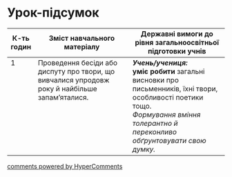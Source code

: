 <div id="hypercomments_widget" class="js-hypercomments-widget invisible"></div>

# Урок-підсумок

<table>
  <tr>
    <td width="10%" align="center"><b>К-ть годин</b></td>
    <td width="45%" align="center"><b>Зміст навчального матеріалу</b></td>
    <td width="45%" align="center"><b>Державні вимоги до рівня загальноосвітньої підготовки учнів</b></td>
  </tr>
<tbody>
  <tr>
<td width="10%" style="vertical-align:top !important;">1</td>
    <td width="45%" style="vertical-align:top !important;">
Проведення бесіди або диспуту про твори, що вивчалися упродовж року й найбільше запам’яталися.</td>
    <td width="45%" style="vertical-align:top !important;">
<i><b>Учень/учениця:</b></i><br>
<b>уміє робити</b> загальні висновки про письменників, їхні твори, особливості поетики тощо.  <br> 
<i>Формування вміння толерантно й переконливо обґрунтовувати свою думку. </i> </td>
  </tr>
</tbody>
</table>

<div class="js-hypercomments-container">
<a href="http://hypercomments.com" class="hc-link" title="comments widget">comments powered by HyperComments</a>
</div>